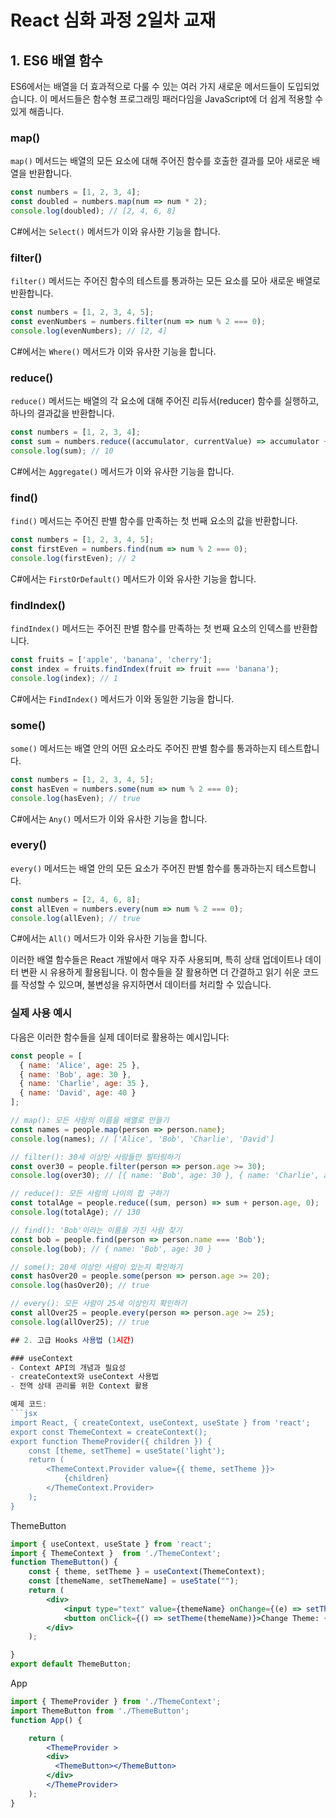 # React 심화 과정 2일차 교재

## 1. ES6 배열 함수

ES6에서는 배열을 더 효과적으로 다룰 수 있는 여러 가지 새로운 메서드들이 도입되었습니다. 이 메서드들은 함수형 프로그래밍 패러다임을 JavaScript에 더 쉽게 적용할 수 있게 해줍니다.

### map()

`map()` 메서드는 배열의 모든 요소에 대해 주어진 함수를 호출한 결과를 모아 새로운 배열을 반환합니다.

```javascript
const numbers = [1, 2, 3, 4];
const doubled = numbers.map(num => num * 2);
console.log(doubled); // [2, 4, 6, 8]
```

C#에서는 `Select()` 메서드가 이와 유사한 기능을 합니다.

### filter()

`filter()` 메서드는 주어진 함수의 테스트를 통과하는 모든 요소를 모아 새로운 배열로 반환합니다.

```javascript
const numbers = [1, 2, 3, 4, 5];
const evenNumbers = numbers.filter(num => num % 2 === 0);
console.log(evenNumbers); // [2, 4]
```

C#에서는 `Where()` 메서드가 이와 유사한 기능을 합니다.

### reduce()

`reduce()` 메서드는 배열의 각 요소에 대해 주어진 리듀서(reducer) 함수를 실행하고, 하나의 결과값을 반환합니다.

```javascript
const numbers = [1, 2, 3, 4];
const sum = numbers.reduce((accumulator, currentValue) => accumulator + currentValue, 0);
console.log(sum); // 10
```

C#에서는 `Aggregate()` 메서드가 이와 유사한 기능을 합니다.

### find()

`find()` 메서드는 주어진 판별 함수를 만족하는 첫 번째 요소의 값을 반환합니다.

```javascript
const numbers = [1, 2, 3, 4, 5];
const firstEven = numbers.find(num => num % 2 === 0);
console.log(firstEven); // 2
```

C#에서는 `FirstOrDefault()` 메서드가 이와 유사한 기능을 합니다.

### findIndex()

`findIndex()` 메서드는 주어진 판별 함수를 만족하는 첫 번째 요소의 인덱스를 반환합니다.

```javascript
const fruits = ['apple', 'banana', 'cherry'];
const index = fruits.findIndex(fruit => fruit === 'banana');
console.log(index); // 1
```

C#에서는 `FindIndex()` 메서드가 이와 동일한 기능을 합니다.

### some()

`some()` 메서드는 배열 안의 어떤 요소라도 주어진 판별 함수를 통과하는지 테스트합니다.

```javascript
const numbers = [1, 2, 3, 4, 5];
const hasEven = numbers.some(num => num % 2 === 0);
console.log(hasEven); // true
```

C#에서는 `Any()` 메서드가 이와 유사한 기능을 합니다.

### every()

`every()` 메서드는 배열 안의 모든 요소가 주어진 판별 함수를 통과하는지 테스트합니다.

```javascript
const numbers = [2, 4, 6, 8];
const allEven = numbers.every(num => num % 2 === 0);
console.log(allEven); // true
```

C#에서는 `All()` 메서드가 이와 유사한 기능을 합니다.

이러한 배열 함수들은 React 개발에서 매우 자주 사용되며, 특히 상태 업데이트나 데이터 변환 시 유용하게 활용됩니다. 이 함수들을 잘 활용하면 더 간결하고 읽기 쉬운 코드를 작성할 수 있으며, 불변성을 유지하면서 데이터를 처리할 수 있습니다.

### 실제 사용 예시

다음은 이러한 함수들을 실제 데이터로 활용하는 예시입니다:

```javascript
const people = [
  { name: 'Alice', age: 25 },
  { name: 'Bob', age: 30 },
  { name: 'Charlie', age: 35 },
  { name: 'David', age: 40 }
];

// map(): 모든 사람의 이름을 배열로 만들기
const names = people.map(person => person.name);
console.log(names); // ['Alice', 'Bob', 'Charlie', 'David']

// filter(): 30세 이상인 사람들만 필터링하기
const over30 = people.filter(person => person.age >= 30);
console.log(over30); // [{ name: 'Bob', age: 30 }, { name: 'Charlie', age: 35 }, { name: 'David', age: 40 }]

// reduce(): 모든 사람의 나이의 합 구하기
const totalAge = people.reduce((sum, person) => sum + person.age, 0);
console.log(totalAge); // 130

// find(): 'Bob'이라는 이름을 가진 사람 찾기
const bob = people.find(person => person.name === 'Bob');
console.log(bob); // { name: 'Bob', age: 30 }

// some(): 20세 이상인 사람이 있는지 확인하기
const hasOver20 = people.some(person => person.age >= 20);
console.log(hasOver20); // true

// every(): 모든 사람이 25세 이상인지 확인하기
const allOver25 = people.every(person => person.age >= 25);
console.log(allOver25); // true

## 2. 고급 Hooks 사용법 (1시간)

### useContext
- Context API의 개념과 필요성
- createContext와 useContext 사용법
- 전역 상태 관리를 위한 Context 활용

예제 코드:
```jsx
import React, { createContext, useContext, useState } from 'react';
export const ThemeContext = createContext();
export function ThemeProvider({ children }) {
    const [theme, setTheme] = useState('light');
    return (
        <ThemeContext.Provider value={{ theme, setTheme }}>
            {children}
        </ThemeContext.Provider>
    );
}
```
ThemeButton
```jsx
import { useContext, useState } from 'react';
import { ThemeContext }  from './ThemeContext';
function ThemeButton() {
    const { theme, setTheme } = useContext(ThemeContext);
    const [themeName, setThemeName] = useState("");
    return (
        <div>
            <input type="text" value={themeName} onChange={(e) => setThemeName(e.target.value)}></input>
            <button onClick={() => setTheme(themeName)}>Change Theme: {theme}</button>
        </div>
    );

}
export default ThemeButton;
```
App
```jsx
import { ThemeProvider } from './ThemeContext';
import ThemeButton from './ThemeButton';
function App() {

    return (
        <ThemeProvider >
        <div>
          <ThemeButton></ThemeButton> 
        </div>
        </ThemeProvider>
    ); 
}
```
